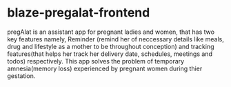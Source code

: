 # blaze-pregalat-frontend

pregAlat is an assistant app for pregnant ladies and women, that has two key features namely, Reminder (remind her of neccessary details like meals, drug and lifestyle as a mother to be throughout conception) and tracking features(that helps her track her delivery date, schedules, meetings and todos) respectively. This app solves the problem of temporary amnesia(memory loss) experienced by pregnant women during thier gestation.
